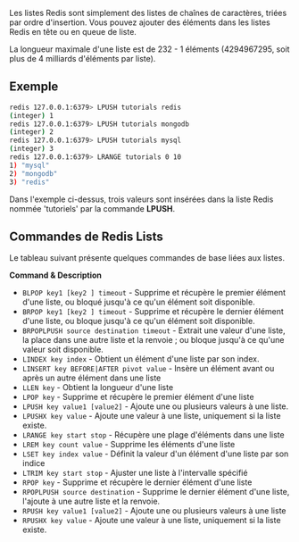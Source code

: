 Les listes Redis sont simplement des listes de chaînes de caractères, triées par ordre d'insertion. Vous pouvez ajouter des éléments dans les listes Redis en tête ou en queue de liste.

La longueur maximale d'une liste est de 232 - 1 éléments (4294967295, soit plus de 4 milliards d'éléments par liste).

## Exemple

```bash
redis 127.0.0.1:6379> LPUSH tutorials redis 
(integer) 1 
redis 127.0.0.1:6379> LPUSH tutorials mongodb 
(integer) 2 
redis 127.0.0.1:6379> LPUSH tutorials mysql 
(integer) 3 
redis 127.0.0.1:6379> LRANGE tutorials 0 10  
1) "mysql" 
2) "mongodb" 
3) "redis"
```

Dans l'exemple ci-dessus, trois valeurs sont insérées dans la liste Redis nommée 'tutoriels' par la commande **LPUSH**.

## Commandes de Redis Lists

Le tableau suivant présente quelques commandes de base liées aux listes.

**Command & Description**

- ```BLPOP key1 [key2 ] timeout``` - Supprime et récupère le premier élément d'une liste, ou bloqué jusqu'à ce qu'un élément soit disponible.
- ```BRPOP key1 [key2 ] timeout``` - Supprime et récupère le dernier élément d'une liste, ou bloque jusqu'à ce qu'un élément soit disponible.
- ```BRPOPLPUSH source destination timeout``` - Extrait une valeur d'une liste, la place dans une autre liste et la renvoie ; ou bloque jusqu'à ce qu'une valeur soit disponible.
- ```LINDEX key index``` - Obtient un élément d'une liste par son index.
- ```LINSERT key BEFORE|AFTER pivot value``` - Insère un élément avant ou après un autre élément dans une liste
- ```LLEN key``` - Obtient la longueur d'une liste
- ```LPOP key``` - Supprime et récupère le premier élément d'une liste
- ```LPUSH key value1 [value2]``` - Ajoute une ou plusieurs valeurs à une liste.
- ```LPUSHX key value``` - Ajoute une valeur à une liste, uniquement si la liste existe.
- ```LRANGE key start stop``` - Récupère une plage d'éléments dans une liste
- ```LREM key count value``` - Supprime les éléments d'une liste
- ```LSET key index value``` - Définit la valeur d'un élément d'une liste par son indice
- ```LTRIM key start stop``` - Ajuster une liste à l'intervalle spécifié
- ```RPOP key``` - Supprime et récupère le dernier élément d'une liste
- ```RPOPLPUSH source destination``` - Supprime le dernier élément d'une liste, l'ajoute à une autre liste et la renvoie.
- ```RPUSH key value1 [value2]``` - Ajoute une ou plusieurs valeurs à une liste
- ```RPUSHX key value``` - Ajoute une valeur à une liste, uniquement si la liste existe.